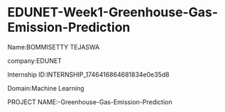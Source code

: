 # EDUNET-Week1-Greenhouse-Gas-Emission-Prediction
Name:BOMMISETTY TEJASWA

company:EDUNET

Internship ID:INTERNSHIP_1746416864681834e0e35d8

Domain:Machine Learning

PROJECT NAME:-Greenhouse-Gas-Emission-Prediction
